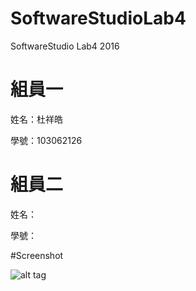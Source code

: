 ﻿# SoftwareStudioLab4
SoftwareStudio Lab4 2016

# 組員一

姓名：杜祥皓

學號：103062126

# 組員二

姓名：

學號：

#Screenshot

![alt tag](/csc.png)